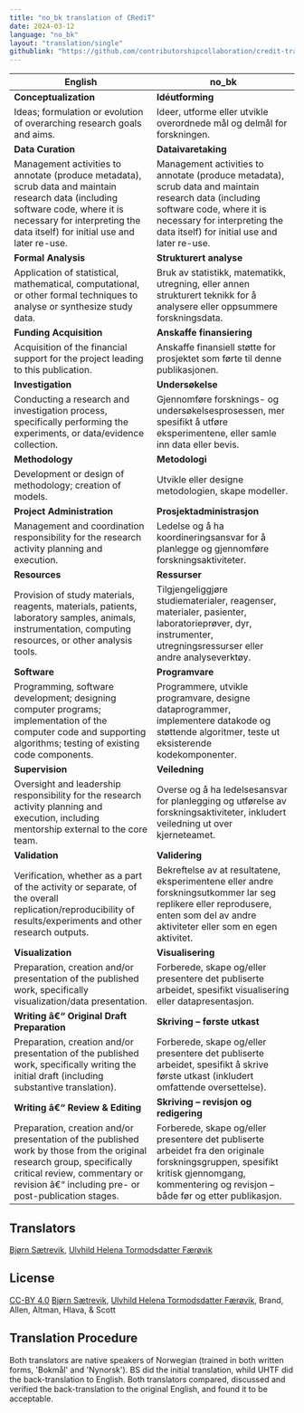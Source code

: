 ```yaml
---
title: "no_bk translation of CRediT"
date: 2024-03-12
language: "no_bk"
layout: "translation/single"
githublink: "https://github.com/contributorshipcollaboration/credit-translation/blob/main/translations/credit_translation_no_bk.json"
---
```


| English | no_bk |
| --- | --- |
| **Conceptualization** | **Idéutforming** |
| Ideas; formulation or evolution of overarching research goals and aims. | Ideer, utforme eller utvikle overordnede mål og delmål for forskningen. |
| **Data Curation** | **Dataivaretaking** |
| Management activities to annotate (produce metadata), scrub data and maintain research data (including software code, where it is necessary for interpreting the data itself) for initial use and later re-use. | Management activities to annotate (produce metadata), scrub data and maintain research data (including software code, where it is necessary for interpreting the data itself) for initial use and later re-use. |
| **Formal Analysis** | **Strukturert analyse** |
| Application of statistical, mathematical, computational, or other formal techniques to analyse or synthesize study data. | Bruk av statistikk, matematikk, utregning, eller annen strukturert teknikk for å analysere eller oppsummere forskningsdata. |
| **Funding Acquisition** | **Anskaffe finansiering** |
| Acquisition of the financial support for the project leading to this publication. | Anskaffe finansiell støtte for prosjektet som førte til denne publikasjonen. |
| **Investigation** | **Undersøkelse** |
| Conducting a research and investigation process, specifically performing the experiments, or data/evidence collection. | Gjennomføre forsknings- og undersøkelsesprosessen, mer spesifikt å utføre eksperimentene, eller samle inn data eller bevis. |
| **Methodology** | **Metodologi** |
| Development or design of methodology; creation of models. | Utvikle eller designe metodologien, skape modeller. |
| **Project Administration** | **Prosjektadministrasjon** |
| Management and coordination responsibility for the research activity planning and execution. | Ledelse og å ha koordineringsansvar for å planlegge og gjennomføre forskningsaktiviteter. |
| **Resources** | **Ressurser** |
| Provision of study materials, reagents, materials, patients, laboratory samples, animals, instrumentation, computing resources, or other analysis tools. | Tilgjengeliggjøre studiematerialer, reagenser, materialer, pasienter, laboratorieprøver, dyr, instrumenter, utregningsressurser eller andre analyseverktøy. |
| **Software** | **Programvare** |
| Programming, software development; designing computer programs; implementation of the computer code and supporting algorithms; testing of existing code components. | Programmere, utvikle programvare, designe dataprogrammer, implementere datakode og støttende algoritmer, teste ut eksisterende kodekomponenter. |
| **Supervision** | **Veiledning** |
| Oversight and leadership responsibility for the research activity planning and execution, including mentorship external to the core team. | Overse og å ha ledelsesansvar for planlegging og utførelse av forskningsaktiviteter, inkludert veiledning ut over kjerneteamet. |
| **Validation** | **Validering** |
| Verification, whether as a part of the activity or separate, of the overall replication/reproducibility of results/experiments and other research outputs. | Bekreftelse av at resultatene, eksperimentene eller andre forskningsutkommer lar seg replikere eller reprodusere, enten som del av andre aktiviteter eller som en egen aktivitet. |
| **Visualization** | **Visualisering** |
| Preparation, creation and/or presentation of the published work, specifically visualization/data presentation. | Forberede, skape og/eller presentere det publiserte arbeidet, spesifikt visualisering eller datapresentasjon. |
| **Writing â€“ Original Draft Preparation** | **Skriving – første utkast** |
| Preparation, creation and/or presentation of the published work, specifically writing the initial draft (including substantive translation). | Forberede, skape og/eller presentere det publiserte arbeidet, spesifikt å skrive første utkast (inkludert omfattende oversettelse). |
| **Writing â€“ Review & Editing** | **Skriving – revisjon og redigering** |
| Preparation, creation and/or presentation of the published work by those from the original research group, specifically critical review, commentary or revision â€“ including pre- or post-publication stages. | Forberede, skape og/eller presentere det publiserte arbeidet fra den originale forskningsgruppen, spesifikt kritisk gjennomgang, kommentering og revisjon – både før og etter publikasjon. |

## Translators

[Bjørn  Sætrevik](https://orcid.org/0000-0002-9367-6987), [Ulvhild Helena Tormodsdatter Færøvik](https://orcid.org/0009-0000-6460-6245)


## License

[CC-BY 4.0](https://creativecommons.org/licenses/by/4.0/) [Bjørn  Sætrevik](https://orcid.org/0000-0002-9367-6987), [Ulvhild Helena Tormodsdatter Færøvik](https://orcid.org/0009-0000-6460-6245), Brand, Allen, Altman, Hlava, & Scott
## Translation Procedure

Both translators are native speakers of Norwegian (trained in both written forms, 'Bokmål' and 'Nynorsk'). BS did the initial translation, whild UHTF did the back-translation to English. Both translators compared, discussed and verified the back-translation to the original English, and found it to be acceptable.

